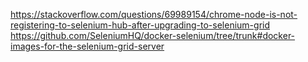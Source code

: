 https://stackoverflow.com/questions/69989154/chrome-node-is-not-registering-to-selenium-hub-after-upgrading-to-selenium-grid
https://github.com/SeleniumHQ/docker-selenium/tree/trunk#docker-images-for-the-selenium-grid-server
